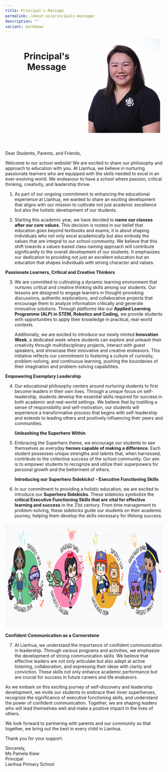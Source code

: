 ```yaml
---
title: Principal's Message
permalink: /about-us/principals-message/
description: ""
variant: markdown
---
```

<style>
p {
  font-size: 14px;
}

li { 
	font-size: 14px;
	}	

	header {
      display: flex;
      align-items: right;
  }
	
 #header-photo {
      width: 240px; 
      height: 300px;
      margin-right: 10px; 
    }	
</style>
	

<header>
    <h1>Principal's Message</h1>
		<img src="/images/About%20us/Our%20Family/MsPamelaKiew.jpg" id="header-photo">
  </header>
	
Dear Students, Parents, and Friends,

<p>Welcome to our school website! We are excited to share our philosophy and approach to education with you. At Lianhua, we believe in nurturing passionate learners who are equipped with the skills needed to excel in an ever-evolving world. We endeavour to have a school where passion, critical thinking, creativity, and leadership thrive.</p>


<ol start="1" style="PADDING-LEFT: 30px">
		<li><p>As part of our ongoing commitment to enhancing the educational experience at Lianhua, we wanted to share an exciting development that aligns with our mission to cultivate not just academic excellence but also the holistic development of our students.</p></li>
</ol>

<ol start="2" style="PADDING-LEFT: 30px">
  <li><p>Starting this academic year, we have decided to <strong>name our classes after our core values</strong>. This decision is rooted in our belief that education goes beyond textbooks and exams; it is about shaping individuals who not only excel academically but also embody the values that are integral to our school community. We believe that this shift towards a values-based class naming approach will contribute significantly to the overall development of our students. It emphasizes our dedication to providing not just an excellent education but an education that shapes individuals with strong character and values.</p></li>
</ol>


<p><strong>Passionate Learners, Critical and Creative Thinkers</strong></p>
<ol start="3" style="PADDING-LEFT: 30px">
	<li><p>We are committed to cultivating a dynamic learning environment that nurtures critical and creative thinking skills among our students. Our lessons are designed to engage learners in thought-provoking discussions, authentic explorations, and collaborative projects that encourage them to analyze information critically and generate innovative solutions. Through platforms like our <strong>Applied Learning Programme (ALP) in STEM, Robotics and Coding,</strong> we provide students with opportunities to apply their knowledge in practical, real-world contexts. </p></li>
	
<p>Additionally, we are excited to introduce our newly minted <strong>Innovation Week</strong>, a dedicated week where students can explore and unleash their creativity through multidisciplinary projects, interact with guest speakers, and showcase their innovative and creative endeavors. This initiative reflects our commitment to fostering a culture of curiosity, problem-solving, and continuous learning, pushing the boundaries of their imagination and problem-solving capabilities.</p>	
</ol>

<p><strong>Empowering Exemplary Leadership</strong></p>	
<ol start="4" style="PADDING-LEFT: 30px">
	<li><p>Our educational philosophy centers around nurturing students to first become leaders in their own lives. Through a unique focus on self-leadership, students develop the essential skills required for success in both academic and real-world settings. We believe that by instilling a sense of responsibility and self-motivation, our students will experience a transformative process that begins with self-leadership and extends to leading others and positively influencing their peers and communities. </p></li>
 

<p><strong>Unleashing the Superhero Within</strong></p>
	<li><p>Embracing the Superhero theme, we encourage our students to see themselves as everyday <strong>heroes capable of making a difference</strong>. Each student possesses unique strengths and talents that, when harnessed, contribute to the collective success of the school community. Our aim is to empower students to recognize and utilize their superpowers for personal growth and the betterment of others.</p></li>
	
<p><strong>Introducing our Superhero Sidekicks! - Executive Functioning Skills</strong></p>
	<li><p>In our commitment to providing a holistic education, we are excited to introduce our <strong>Superhero Sidekicks</strong>. These sidekicks symbolize the <strong>critical Executive Functioning Skills that are vital for effective learning and success</strong> in the 21st century. From time management to problem-solving, these sidekicks guide our students on their academic journey, helping them develop the skills necessary for lifelong success.</p></li>
</ol> 

<img height="333" width="500" src="/images/About%20us/superhero_superpets_simple.png">

<p><strong>Confident Communication as a Cornerstone</strong></p>	
<ol start="7" style="PADDING-LEFT: 30px">
	<li><p>At Lianhua, we understand the importance of confident communication in leadership. Through various programs and activities, we emphasize the development of strong communication skills. We believe that effective leaders are not only articulate but also adept at active listening, collaboration, and expressing their ideas with clarity and conviction. These skills not only enhance academic performance but are crucial for success in future careers and life endeavors.</p></li>
</ol>
	
<p>As we embark on this exciting journey of self-discovery and leadership development, we invite our students to embrace their inner superheroes, recognize the significance of executive functioning skills, and understand the power of confident communication. Together, we are shaping leaders who will lead themselves well and make a positive impact in the lives of others.</p>

<p>We look forward to partnering with parents and our community so that together, we bring out the best in every child in Lianhua.</p>

<p>Thank you for your support.</p>

<p>Sincerely, <br>
Ms Pamela Kiew<br>
Principal<br>
Lianhua Primary School
</p>


